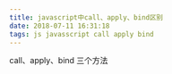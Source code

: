 ```yaml
---
title: javascript中call、apply、bind区别
date: 2018-07-11 16:31:18
tags: js javasscript call apply bind
---
```

call、apply、bind 三个方法
